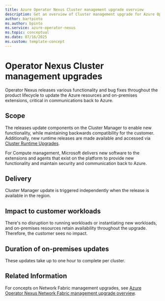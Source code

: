 ```yaml
---
title: Azure Operator Nexus Cluster management upgrade overview
description: Get an overview of Cluster management upgrade for Azure Operator Nexus.
author: bartpinto
ms.author: bpinto
ms.service: azure-operator-nexus
ms.topic: conceptual
ms.date: 07/16/2025
ms.custom: template-concept
---
```


# Operator Nexus Cluster management upgrades
Operator Nexus releases various functionality and bug fixes throughout the product lifecycle to update the Azure resources and on-premises extensions, critical in communications back to Azure. 

## Scope
The releases update components on the Cluster Manager to enable new functionality, while maintaining backwards compatibility for the customer. Additionally, new runtime releases are made available and accessed via [Cluster Runtime Upgrades](./howto-cluster-runtime-upgrade.md).

For Compute management, Microsoft delivers new software to the extensions and agents that exist on the platform to provide new functionality and maintain security and communication back to Azure.

## Delivery
Cluster Manager update is triggered independently when the release is available in the region.

## Impact to customer workloads
There's no disruption to running workloads or instantiating new workloads, and on-premises resources retain availability throughout the upgrade. Therefore, the customer sees no impact. 

## Duration of on-premises updates
These updates take up to one hour to complete per cluster.

## Related Information
For concepts on Network Fabric management upgrades, see [Azure Operator Nexus Network Fabric management upgrade overview](./concepts-fabric-management-upgrade.md).
